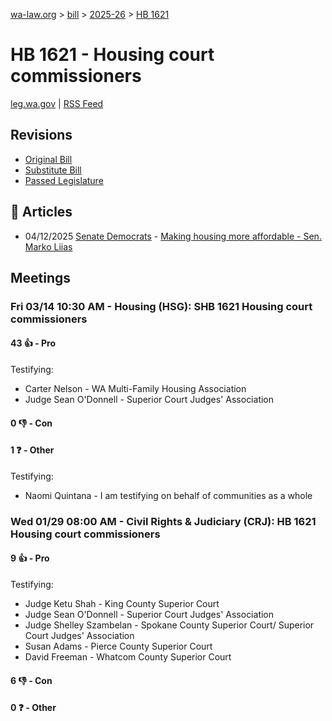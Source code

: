 [wa-law.org](/) > [bill](/bill/) > [2025-26](/bill/2025-26/) > [HB 1621](/bill/2025-26/hb/1621/)

# HB 1621 - Housing court commissioners
[leg.wa.gov](https://app.leg.wa.gov/billsummary?BillNumber=1621&Year=2025&Initiative=false) | [RSS Feed](./rss.xml)

## Revisions
* [Original Bill](1/)
* [Substitute Bill](S/)
* [Passed Legislature](S.PL/)

## 📰 Articles
* 04/12/2025 [Senate Democrats](/org/senate_democrats/) - [Making housing more affordable - Sen. Marko Liias](https://senatedemocrats.wa.gov/liias/2025/04/11/making-housing-more-affordable/#:~:text=HB%201621)

## Meetings
### Fri 03/14 10:30 AM - Housing (HSG): SHB 1621 Housing court commissioners
#### 43 👍 - Pro
Testifying:
* Carter Nelson - WA Multi-Family Housing Association
* Judge Sean O'Donnell - Superior Court Judges' Association

#### 0 👎 - Con

#### 1 ❓ - Other
Testifying:
* Naomi Quintana - I am testifying on behalf of communities as a whole

### Wed 01/29 08:00 AM - Civil Rights & Judiciary (CRJ): HB 1621 Housing court commissioners
#### 9 👍 - Pro
Testifying:
* Judge Ketu Shah - King County Superior Court
* Judge Sean O'Donnell - Superior Court Judges' Association
* Judge Shelley Szambelan - Spokane County Superior Court/ Superior Court Judges' Association
* Susan Adams - Pierce County Superior Court
* David Freeman - Whatcom County Superior Court

#### 6 👎 - Con

#### 0 ❓ - Other
